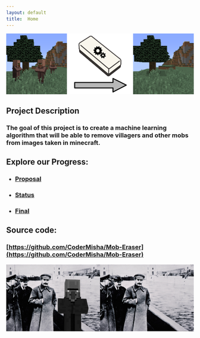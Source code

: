 ```yaml
---
layout: default
title:  Home
---
```

![Villager Eraser Before After](assets/Before_After_Eraser.png)
## Project Description
### The goal of this project is to create a machine learning algorithm that will be able to remove villagers and other mobs from images taken in minecraft.

## Explore our Progress:
- ### [Proposal](proposal.html)
- ### [Status](status.html)
- ### [Final](final.html)

## Source code:
### [https://github.com/CoderMisha/Mob-Eraser](https://github.com/CoderMisha/Mob-Eraser)

![villager_history](assets/villager_history.png)



